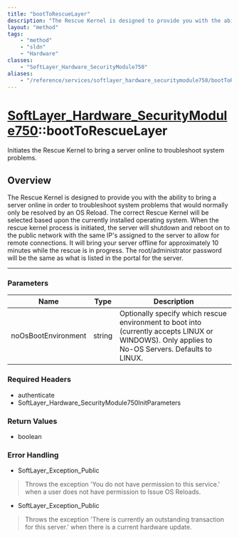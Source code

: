 ```yaml
---
title: "bootToRescueLayer"
description: "The Rescue Kernel is designed to provide you with the ability to bring a server online in order to troubleshoot system p... "
layout: "method"
tags:
    - "method"
    - "sldn"
    - "Hardware"
classes:
    - "SoftLayer_Hardware_SecurityModule750"
aliases:
    - "/reference/services/softlayer_hardware_securitymodule750/bootToRescueLayer"
---
```

# [SoftLayer_Hardware_SecurityModule750](/reference/services/SoftLayer_Hardware_SecurityModule750)::bootToRescueLayer

Initiates the Rescue Kernel to bring a server online to troubleshoot system problems.


## Overview 
The Rescue Kernel is designed to provide you with the ability to bring a server online in order to troubleshoot system problems that would normally only be resolved by an OS Reload. The correct Rescue Kernel will be selected based upon the currently installed operating system. When the rescue kernel process is initiated, the server will shutdown and reboot on to the public network with the same IP's assigned to the server to allow for remote connections. It will bring your server offline for approximately 10 minutes while the rescue is in progress. The root/administrator password will be the same as what is listed in the portal for the server. 

-----

### Parameters 
|Name | Type | Description |
| --- | --- | --- |
|noOsBootEnvironment| string| Optionally specify which rescue environment to boot into (currently accepts LINUX or WINDOWS). Only applies to No-OS Servers. Defaults to LINUX.|


### Required Headers
* authenticate
* SoftLayer_Hardware_SecurityModule750InitParameters


### Return Values
* boolean



### Error Handling

* SoftLayer_Exception_Public 

> Throws the exception 'You do not have permission to this service.' when a user does not have permission to Issue OS Reloads. 

* SoftLayer_Exception_Public 

> Throws the exception 'There is currently an outstanding transaction for this server.' when there is a current hardware update. 



